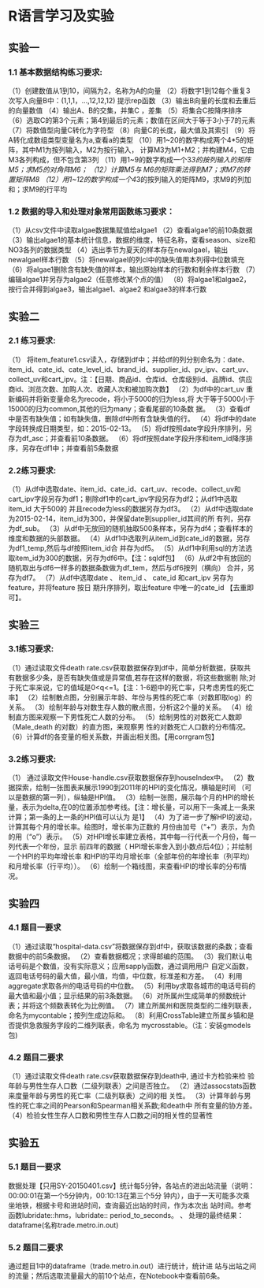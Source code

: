 # R语言学习及实验
## 实验一 
### 1.1 基本数据结构练习要求: 
（1）创建数值从1到10，间隔为2，名称为A的向量 
（2）将数字1到12每个重复3次写入向量B中：(1,1,1，…,12,12,12) 提示rep函数 
（3）输出B向量的长度和去重后的向量数值 
（4）输出A、B的交集，并集C ，差集 
（5）将集合C按降序排序 
（6）选取C的第3个元素；第4到最后的元素；数值在区间大于等于3小于7的元素 
（7）将数值型向量C转化为字符型 
（8）向量C的长度，最大值及其索引 
（9）将A转化成数组类型变量名为a,查看a的类型 
（10）用1~20的数字构成两个4*5的矩阵，其中M1为按列输入，M2为按行输入， 计算M3为M1+M2；并构建M4，它由M3各列构成，但不包含第3列
（11）用1~9的数字构成一个3*3的按列输入的矩阵M5；求M5的对角阵M6；
（12）计算M5与 M6的矩阵乘法得到M7；求M7的转置矩阵M8 （12）用1~12的数字构成一个4*3的按列输入的矩阵M9，求M9的列加和；求M9的行平均
### 1.2 数据的导入和处理对象常用函数练习要求： 
（1）从csv文件中读取algae数据集赋值给algae1 
（2）查看algae1的前10条数据 
（3）输出algae1的基本统计信息，数据的维度，特征名称，查看season、size和NO3各列的数据类型 
（4）选出季节为夏天的样本存在newalgael，输出newalgael样本行数 
（5）将newalgael的列cl中的缺失值用本列得中位数填充 
（6）将algae1删除含有缺失值的样本，输出原始样本的行数和剩余样本行数 
（7）编辑algae1并另存为algae2（任意修改某个点的值）
（8）将algae1和algae2，按行合并得到algae3，输出algae1、algae2 和algae3的样本行数

## 实验二
### 2.1 练习要求: 
（1） 将item_feature1.csv读入，存储到df中；并给df的列分别命名为：date、item_id、cate_id、cate_level_id、brand_id、supplier_id、pv_ipv、cart_uv、collect_uv和cart_ipv。注：【日期、商品id、仓库id、仓库级别id、品牌id、供应商id、浏览次数、加购人次、收藏人次和被加购次数】
（2）为df中的cart_uv 重新编码并将新变量命名为recode，将小于5000的归为less,将 大于等于5000小于15000的归为common,其他的归为many；查看尾部的10条数 据。 
（3）查看df中是否有缺失值；如有缺失值，删除df中所有含缺失值的行。
（4）将df中的date字段转换成日期类型，如：2015-02-13。 
（5）将df按照date字段升序排列，另存为df_asc；并查看前10条数据。
（6）将df按照date字段升序和item_id降序排序，另存在df1中；并查看前5条数据
### 2.2练习要求: 
（1）从df中选取date、item_id、cate_id、cart_uv、recode、collect_uv和cart_ipv字段另存为df1；剔除df1中的cart_ipv字段另存为df2；从df1中选取item_id 大于500的 并且recode为less的数据另存为df3。
（2）从df中选取date为2015-02-14，item_id为300，并保留date到supplier_id其间的所 有列，另存为df_sub。 
（3）从df中无放回的随机抽取500条样本，另存为df4；查看样本的维度和数据的头部数据。
（4）从df1中选取列从item_id到cate_id的数据，另存为df1_temp,然后与df按照item_id合 并存为df5。
（5）从df1中利用sql的方法选取item_id为300的数据，另存为df6中。【注：sqldf包】
（6）从df2中有放回的随机取出与df6一样多的数据条数做为df_tem，然后与df6按列（横向） 合并，另存为df7。 
（7）从df中选取date 、 item_id 、 cate_id 和cart_ipv 另存为feature，并将feature 按日 期升序排列，取出feature 中唯一的cate_id 【去重即可】。

## 实验三
### 3.1练习要求: 
（1）通过读取文件death rate.csv获取数据保存到df中，简单分析数据，获取共 有数据多少条，是否有缺失值或是异常值,若存在这样的数据，将这些数据剔 除;对于死亡率来说，它的值域是0<q<=1。【注：1-6题中的死亡率，只考虑男性的死亡率】
（2）绘制散点图，分别展示年龄、年份与男性的死亡率（对数即取log）的关系。
（3）绘制年龄与对数生存人数的散点图，分析这2个量的关系。
（4）绘制直方图来观察一下男性死亡人数的分布。
（5）绘制男性的对数死亡人数即（Male_death 的对数）的直方图，来观察男 性的对数死亡人口数的分布情况。
（6）计算df的各变量的相关系数，并画出相关图。【用corrgram包】

### 3.2练习要求:
（1） 通过读取文件House-handle.csv获取数据保存到houseIndex中。
（2）数据探索，绘制一张图表来展示1990到2011年的HPI的变化情况，横轴是时间 （可以是数据的第一列），纵轴是HPI值。
（3）绘制一张图，展示每个月的HPI的增长量，表示为delta,在0的位置添加参考线。【注：增长量，可以用下一条减上一条来计算；第一条的上一条的HPI值可以认为 是1】
（4）为了进一步了解HPI的波动，计算其每个月的增长率。绘图时，增长率为正数的 月份由加号（“+”）表示，为负的用（“o”）表示。
（5）对HPI增长率建立表格，其中每一行代表一个月份，每一列代表一个年份，显示 前四年的数据（ HPI增长率舍入到小数点后4位）；并绘制一个HPI的平均年增长率 和HPI的平均月增长率（全部年份的年增长率（列平均）和月增长率（行平均））。
（6）绘制一个箱线图，来查看HPI的增长率的分布情况。

## 实验四
### 4.1 题目一要求
（1）通过读取“hospital-data.csv”将数据保存到df中，获取该数据的条数；查看 数据中的前5条数据。
（2）查看数据概况；求得邮编的范围。
（3）我们默认电话号码是个数值，没有实际意义；应用sapply函数，通过调用用户 自定义函数，返回电话号码的最大值，最小值，均值，中位数，标准差和方差。
（4）利用aggregate求取各州的电话号码的中位数。
（5）利用by求取各城市的电话号码的最大值和最小值；显示结果的前3条数据。 
（6）对所属州生成简单的频数统计表；并将这个频数表转化为比例值。
（7）建立所属州和医院类型的二维列联表，命名为mycontable；按列生成边际和。
（8）利用CrossTable建立所属乡镇和是否提供急救服务字段的二维列联表，命名为 mycrosstable。（注：安装gmodels包)
### 4.2 题目二要求
（1）通过读取文件death rate.csv获取数据保存到death中, 通过卡方检验来检 验年龄与男性生存人口数（二级列联表）之间是否独立。
（2）通过assocstats函数来度量年龄与男性的死亡率（二级列联表）之间的相 关性。
（3）计算年龄与男性的死亡率之间的Pearson和Spearman相关系数;和death中 所有变量的协方差。 
（4）检验女性生存人口数和男性生存人口数之间的相关性的显著性

## 实验五
### 5.1 题目一要求
数据处理【只用SY-20150401.csv】统计每5分钟，各站点的进出站流量（说明：00:00:01在第一个5分钟内，00:10:13在第三个5分 钟内），由于一天可能多次乘坐地铁，根据卡号和进站时间，查询最近出站的时间，作为本次出 站时间。参考函数lubridate::hms，lubridate:: period_to_seconds。 、
处理的最终结果：dataframe(名称trade.metro.in.out)
### 5.2 题目二要求
通过题目1中的dataframe（trade.metro.in.out）进行统计，统计进 站与出站之间的流量；然后选取流量最大的前10个站点，在Notebook中查看前6条。
